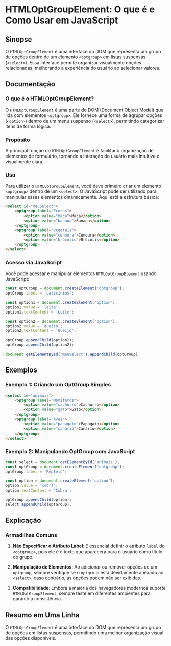 <!--
Meta Description: # HTMLOptGroupElement: O que é e Como Usar em JavaScript ## Sinopse O `HTMLOptGroupElement` é uma interface do DOM que representa um grupo de opções d...
Meta Keywords: optgroup, option, value, select, htmloptgroupelement
-->

# HTMLOptGroupElement: O que é e Como Usar em JavaScript

## Sinopse
O `HTMLOptGroupElement` é uma interface do DOM que representa um grupo de opções dentro de um elemento `<optgroup>` em listas suspensas (`<select>`). Essa interface permite organizar visualmente opções relacionadas, melhorando a experiência do usuário ao selecionar valores.

## Documentação
### O que é o HTMLOptGroupElement?
O `HTMLOptGroupElement` é uma parte do DOM (Document Object Model) que lida com elementos `<optgroup>`. Ele fornece uma forma de agrupar opções (`<option>`) dentro de um menu suspenso (`<select>`), permitindo categorizar itens de forma lógica.

### Propósito
A principal função do `HTMLOptGroupElement` é facilitar a organização de elementos de formulário, tornando a interação do usuário mais intuitiva e visualmente clara.

### Uso
Para utilizar o `HTMLOptGroupElement`, você deve primeiro criar um elemento `<optgroup>` dentro de um `<select>`. O JavaScript pode ser utilizado para manipular esses elementos dinamicamente. Aqui está a estrutura básica:

```html
<select id="meuSelect">
    <optgroup label="Frutas">
        <option value="maçã">Maçã</option>
        <option value="banana">Banana</option>
    </optgroup>
    <optgroup label="Vegetais">
        <option value="cenoura">Cenoura</option>
        <option value="brócolis">Brócolis</option>
    </optgroup>
</select>
```

### Acesso via JavaScript
Você pode acessar e manipular elementos `HTMLOptGroupElement` usando JavaScript:

```javascript
const optGroup = document.createElement('optgroup');
optGroup.label = 'Laticínios';

const option1 = document.createElement('option');
option1.value = 'leite';
option1.textContent = 'Leite';

const option2 = document.createElement('option');
option2.value = 'queijo';
option2.textContent = 'Queijo';

optGroup.appendChild(option1);
optGroup.appendChild(option2);

document.getElementById('meuSelect').appendChild(optGroup);
```

## Exemplos
### Exemplo 1: Criando um OptGroup Simples
```html
<select id="animais">
    <optgroup label="Mamíferos">
        <option value="cachorro">Cachorro</option>
        <option value="gato">Gato</option>
    </optgroup>
    <optgroup label="Aves">
        <option value="papagaio">Papagaio</option>
        <option value="canário">Canário</option>
    </optgroup>
</select>
```

### Exemplo 2: Manipulando OptGroup com JavaScript
```javascript
const select = document.getElementById('animais');
const optGroup = document.createElement('optgroup');
optGroup.label = 'Répteis';

const option = document.createElement('option');
option.value = 'cobra';
option.textContent = 'Cobra';

optGroup.appendChild(option);
select.appendChild(optGroup);
```

## Explicação
### Armadilhas Comuns
1. **Não Especificar o Atributo Label**: É essencial definir o atributo `label` do `<optgroup>`, pois ele é o texto que aparecerá para o usuário como título do grupo.
  
2. **Manipulação de Elementos**: Ao adicionar ou remover opções de um `optgroup`, sempre verifique se o `optgroup` está devidamente anexado ao `<select>`, caso contrário, as opções podem não ser exibidas.

3. **Compatibilidade**: Embora a maioria dos navegadores modernos suporte `HTMLOptGroupElement`, sempre teste em diferentes ambientes para garantir a consistência.

## Resumo em Uma Linha
O `HTMLOptGroupElement` é uma interface do DOM que representa um grupo de opções em listas suspensas, permitindo uma melhor organização visual das opções disponíveis.